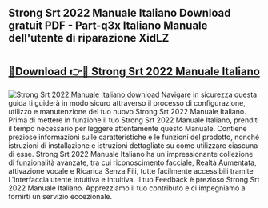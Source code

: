 ## Strong Srt 2022 Manuale Italiano Download gratuit PDF - Part-q3x Italiano Manuale dell'utente di riparazione XidLZ

# <h2><a href="http://dfgzo1e.blite.top/?on=Strong+Srt+2022+Manuale+Italiano">🔗Download 👉🔴 Strong Srt 2022 Manuale Italiano</a></h2>

[![Strong Srt 2022 Manuale Italiano download](https://i.imgur.com/lujVjoI.png)](http://dfgzo1e.blite.top/?on=Strong+Srt+2022+Manuale+Italiano)
Navigare in sicurezza questa guida ti guiderà in modo sicuro attraverso il processo di configurazione, utilizzo e manutenzione del tuo nuovo Strong Srt 2022 Manuale Italiano. Prima di mettere in funzione il tuo Strong Srt 2022 Manuale Italiano, prenditi il tempo necessario per leggere attentamente questo Manuale. Contiene preziose informazioni sulle caratteristiche e le funzioni del prodotto, nonché istruzioni di installazione e istruzioni dettagliate su come utilizzare ciascuna di esse. Strong Srt 2022 Manuale Italiano ha un'impressionante collezione di funzionalità avanzate, tra cui riconoscimento facciale, Realtà Aumentata, attivazione vocale e Ricarica Senza Fili, tutte facilmente accessibili tramite L'interfaccia utente intuitiva e intuitiva. Il tuo Feedback è prezioso Strong Srt 2022 Manuale Italiano. Apprezziamo il tuo contributo e ci impegniamo a fornirti un servizio eccezionale.
